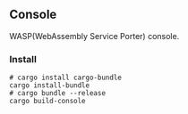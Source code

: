 ## Console

WASP(WebAssembly Service Porter) console.

### Install

```shell
# cargo install cargo-bundle
cargo install-bundle 
# cargo bundle --release
cargo build-console
```
